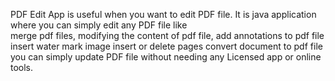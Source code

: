 PDF Edit App is useful when you want to edit PDF file. It is java application where you can simply edit any PDF file like  
merge pdf files,
modifying the content of pdf file,
add annotations to pdf file
insert water mark image
insert or delete pages
convert document to pdf file
you can simply update PDF file without needing any Licensed app or online tools.
